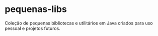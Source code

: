 # pequenas-libs
Coleção de pequenas bibliotecas e utilitários em Java criados para uso pessoal e projetos futuros.
